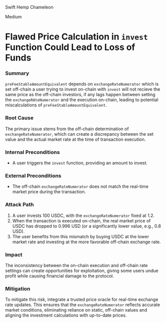 Swift Hemp Chameleon

Medium

# Flawed Price Calculation in `invest` Function Could Lead to Loss of Funds

### Summary

`preFeeStableAmountEquivalent` depends on `exchangeRateNumerator` which is set off-chain
a user trying to invest on-chain with `invest` will not recieve the same price as the off-chain investors, if any lags happen between setting the `exchangeRAteNumerator` and the execution on-chain, leading to potential miscalculations of `preFeeStableAmountEquivalent`.

### Root Cause

The primary issue stems from the off-chain determination of `exchangeRateNumerator`, which can create a discrepancy between the set value and the actual market rate at the time of transaction execution.

### Internal Preconditions  
- A user triggers the `invest` function, providing an amount to invest.  

### External Preconditions

- The off-chain `exchangeRateNumerator` does not match the real-time market price during the transaction.

### Attack Path

1. A user invests 100 USDC, with the `exchangeRateNumerator` fixed at 1.2.  
2. When the transaction is executed on-chain, the real market price of USDC has dropped to 0.996 USD (or a significantly lower value, e.g., 0.8 USD).  
3. The user benefits from this mismatch by buying USDC at the lower market rate and investing at the more favorable off-chain exchange rate.

### Impact

The inconsistency between the on-chain execution and off-chain rate settings can create opportunities for exploitation, giving some users undue profit while causing financial damage to the protocol.

### Mitigation

To mitigate this risk, integrate a trusted price oracle for real-time exchange rate updates. This ensures that the `exchangeRateNumerator` reflects accurate market conditions, eliminating reliance on static, off-chain values and aligning the investment calculations with up-to-date prices.